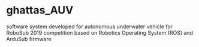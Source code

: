 # ghattas_AUV
software system developed for autonomous underwater vehicle for RoboSub 2019 competition based on Robotics Operating System (ROS) and ArduSub firmware
